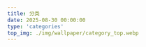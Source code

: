 ```yaml
---
title: 分类
date: 2025-08-30 00:00:00
type: 'categories'
top_img: ./img/wallpaper/category_top.webp
---
```

